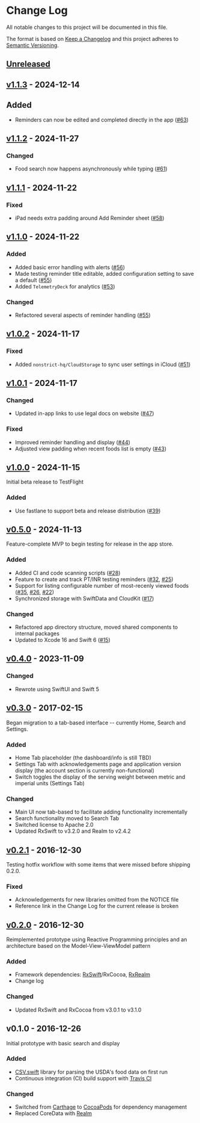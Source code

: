 # Change Log

All notable changes to this project will be documented in this file.

The format is based on [Keep a Changelog](http://keepachangelog.com/)
and this project adheres to [Semantic Versioning](http://semver.org/).

## [Unreleased]

## [v1.1.3] - 2024-12-14

## Added

- Reminders can now be edited and completed directly in the app ([#63](https://github.com/robertwtucker/kfinderapp-ios/pull/63))

## [v1.1.2] - 2024-11-27

### Changed

- Food search now happens asynchronously while typing ([#61](https://github.com/robertwtucker/kfinderapp-ios/issues/61))

## [v1.1.1] - 2024-11-22

### Fixed

- iPad needs extra padding around Add Reminder sheet ([#58](https://github.com/robertwtucker/kfinderapp-ios/issues/58))

## [v1.1.0] - 2024-11-22

### Added

- Added basic error handling with alerts ([#56](https://github.com/robertwtucker/kfinderapp-ios/issues/56))
- Made testing reminder title editable, added configuration setting to save
  a default ([#55](https://github.com/robertwtucker/kfinderapp-ios/issues/55))
- Added `TelemetryDeck` for analytics ([#53](https://github.com/robertwtucker/kfinderapp-ios/issues/53))

### Changed

- Refactored several aspects of reminder handling ([#55](https://github.com/robertwtucker/kfinderapp-ios/issues/55))

## [v1.0.2] - 2024-11-17

### Fixed

- Added `nonstrict-hq/CloudStorage` to sync user settings in iCloud ([#51](https://github.com/robertwtucker/kfinderapp-ios/pull/51))

## [v1.0.1] - 2024-11-17

### Changed

- Updated in-app links to use legal docs on website ([#47](https://github.com/robertwtucker/kfinderapp-ios/pull/47))

### Fixed

- Improved reminder handling and display ([#44](https://github.com/robertwtucker/kfinderapp-ios/pull/44))
- Adjusted view padding when recent foods list is empty ([#43](https://github.com/robertwtucker/kfinderapp-ios/pull/43))

## [v1.0.0] - 2024-11-15

Initial beta release to TestFlight

### Added

- Use fastlane to support beta and release distribution ([#39](https://github.com/robertwtucker/kfinderapp-ios/pull/39))

## [v0.5.0] - 2024-11-13

Feature-complete MVP to begin testing for release in the app store.

### Added

- Added CI and code scanning scripts ([#28](https://github.com/robertwtucker/kfinderapp-ios/pull/28))
- Feature to create and track PT/INR testing reminders ([#32](https://github.com/robertwtucker/kfinderapp-ios/pull/32),
  [#25](https://github.com/robertwtucker/kfinderapp-ios/pull/25))
- Support for listing configurable number of most-recenly viewed foods ([#35](https://github.com/robertwtucker/kfinderapp-ios/pull/35),
  [#26](https://github.com/robertwtucker/kfinderapp-ios/pull/26),
  [#22](https://github.com/robertwtucker/kfinderapp-ios/pull/22))
- Synchronized storage with SwiftData and CloudKit ([#17](https://github.com/robertwtucker/kfinderapp-ios/pull/17))

### Changed

- Refactored app directory structure, moved shared components to internal
  packages
- Updated to Xcode 16 and Swift 6 ([#15](https://github.com/robertwtucker/kfinderapp-ios/pull/15))

## [v0.4.0] - 2023-11-09

### Changed

- Rewrote using SwiftUI and Swift 5

## [v0.3.0] - 2017-02-15

Began migration to a tab-based interface -- currently Home, Search and Settings.

### Added

- Home Tab placeholder (the dashboard/info is still TBD)
- Settings Tab with acknowledgements page and application version display (the
  account section is currently non-functional)
- Switch toggles the display of the serving weight between metric and imperial
  units (Settings Tab)

### Changed

- Main UI now tab-based to facilitate adding functionality incrementally
- Search functionality moved to Search Tab
- Switched license to Apache 2.0
- Updated RxSwift to v3.2.0 and Realm to v2.4.2

## [v0.2.1] - 2016-12-30

Testing hotfix workflow with some items that were missed before shipping 0.2.0.

### Fixed

- Acknowledgements for new libraries omitted from the NOTICE file
- Reference link in the Change Log for the current release is broken

## [v0.2.0] - 2016-12-30

Reimplemented prototype using Reactive Programming principles and an architecture
based on the Model-View-ViewModel pattern

### Added

- Framework dependencies: [RxSwift](https://github.com/ReactiveX/RxSwift)/RxCocoa,
  [RxRealm](https://github.com/RxSwiftCommunity/RxRealm)
- Change log

### Changed

- Updated RxSwift and RxCocoa from v3.0.1 to v3.1.0

## v0.1.0 - 2016-12-26

Initial prototype with basic search and display

### Added

- [CSV.swift](https://github.com/yaslab/CSV.swift) library for parsing the
  USDA's food data on first run
- Continuous integration (CI) build support with [Travis CI](https://travis-ci.org/robertwtucker/kfinderapp-ios)

### Changed

- Switched from [Carthage](https://github.com/Carthage/Carthage) to
  [CocoaPods](https://cocoapods.org/about) for dependency management
- Replaced CoreData with [Realm](https://realm.io/)

[Unreleased]: https://github.com/robertwtucker/kfinderapp-ios/compare/v1.1.3...HEAD
[v1.1.3]: https://github.com/robertwtucker/kfinderapp-ios/compare/v1.1.2...v1.1.3
[v1.1.2]: https://github.com/robertwtucker/kfinderapp-ios/compare/v1.1.1...v1.1.2
[v1.1.1]: https://github.com/robertwtucker/kfinderapp-ios/compare/v1.1.0...v1.1.1
[v1.1.0]: https://github.com/robertwtucker/kfinderapp-ios/compare/v1.0.2...v1.1.0
[v1.0.2]: https://github.com/robertwtucker/kfinderapp-ios/compare/v1.0.1...v1.0.2
[v1.0.1]: https://github.com/robertwtucker/kfinderapp-ios/compare/v1.0.0...v1.0.1
[v1.0.0]: https://github.com/robertwtucker/kfinderapp-ios/compare/v0.5.0...v1.0.0
[v0.5.0]: https://github.com/robertwtucker/kfinderapp-ios/compare/v0.4.0...v0.5.0
[v0.4.0]: https://github.com/robertwtucker/kfinderapp-ios/compare/v0.3.0...v0.4.0
[v0.3.0]: https://github.com/robertwtucker/kfinderapp-ios/compare/v0.2.1...v0.3.0
[v0.2.1]: https://github.com/robertwtucker/kfinderapp-ios/compare/v0.2.0...v0.2.1
[v0.2.0]: https://github.com/robertwtucker/kfinderapp-ios/compare/v0.1.0...v0.2.0
